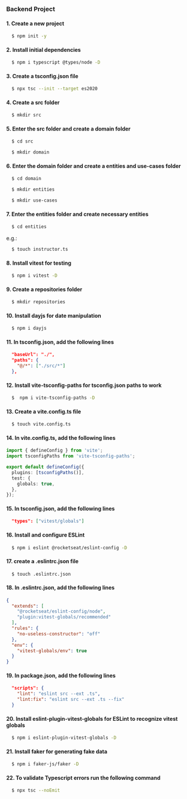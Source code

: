 ### Backend Project

#### 1. Create a new project

```bash
  $ npm init -y
```

#### 2. Install initial dependencies

```bash
  $ npm i typescript @types/node -D
```

#### 3. Create a tsconfig.json file

```bash
  $ npx tsc --init --target es2020
```

#### 4. Create a src folder

```bash
  $ mkdir src
```

#### 5. Enter the src folder and create a domain folder

```bash
  $ cd src
```

```bash
  $ mkdir domain
```

#### 6. Enter the domain folder and create a entities and use-cases folder

```bash
  $ cd domain
```

```bash
  $ mkdir entities
```

```bash
  $ mkdir use-cases
```

#### 7. Enter the entities folder and create necessary entities

```bash
  $ cd entities
```

e.g.:

```bash
  $ touch instructor.ts
```

#### 8. Install vitest for testing

```bash
  $ npm i vitest -D
```

#### 9. Create a repositories folder

```bash
  $ mkdir repositories
```

#### 10. Install dayjs for date manipulation

```bash
  $ npm i dayjs
```

#### 11. In tsconfig.json, add the following lines

```json
  "baseUrl": "./",
  "paths": {
    "@/*": ["./src/*"]
  },
```

#### 12. Install vite-tsconfig-paths for tsconfig.json paths to work

```bash
  $  npm i vite-tsconfig-paths -D
```

#### 13. Create a vite.config.ts file

```bash
  $ touch vite.config.ts
```

#### 14. In vite.config.ts, add the following lines

```ts
import { defineConfig } from 'vite';
import tsconfigPaths from 'vite-tsconfig-paths';

export default defineConfig({
  plugins: [tsconfigPaths()],
  test: {
    globals: true,
  },
});
```

#### 15. In tsconfig.json, add the following lines

```json
  "types": ["vitest/globals"]
```

#### 16. Install and configure ESLint

```bash
  $ npm i eslint @rocketseat/eslint-config -D
```

#### 17. create a .eslintrc.json file

```bash
  $ touch .eslintrc.json
```

#### 18. In .eslintrc.json, add the following lines

```json
{
  "extends": [
    "@rocketseat/eslint-config/node",
    "plugin:vitest-globals/recommended"
  ],
  "rules": {
    "no-useless-constructor": "off"
  },
  "env": {
    "vitest-globals/env": true
  }
}
```

#### 19. In package.json, add the following lines

```json
  "scripts": {
    "lint": "eslint src --ext .ts",
    "lint:fix": "eslint src --ext .ts --fix"
  }
```

#### 20. Install eslint-plugin-vitest-globals for ESLint to recognize vitest globals

```bash
  $ npm i eslint-plugin-vitest-globals -D
```

#### 21. Install faker for generating fake data

```bash
  $ npm i faker-js/faker -D
```

#### 22. To validate Typescript errors run the following command

```bash
  $ npx tsc --noEmit
```
